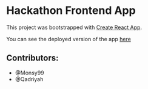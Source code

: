 # Hackathon Frontend App

This project was bootstrapped with [Create React App](https://github.com/facebook/create-react-app).

You can see the deployed version of the app [here](https://monsy99.github.io/app-hackathon/#/dashboard)

## Contributors:

- @Monsy99
- @Qadriyah
